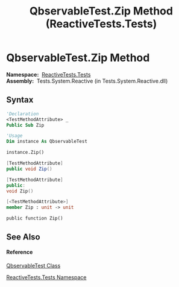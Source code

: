 ﻿---
title: QbservableTest.Zip Method  (ReactiveTests.Tests)
TOCTitle: Zip Method
ms:assetid: M:ReactiveTests.Tests.QbservableTest.Zip
ms:mtpsurl: https://msdn.microsoft.com/en-us/library/reactivetests.tests.qbservabletest.zip(v=VS.103)
ms:contentKeyID: 36618924
ms.date: 06/28/2011
mtps_version: v=VS.103
f1_keywords:
- ReactiveTests.Tests.QbservableTest.Zip
dev_langs:
- CSharp
- JScript
- VB
- FSharp
- c++
---

# QbservableTest.Zip Method

**Namespace:**  [ReactiveTests.Tests](hh289046\(v=vs.103\).md)  
**Assembly:**  Tests.System.Reactive (in Tests.System.Reactive.dll)

## Syntax

``` vb
'Declaration
<TestMethodAttribute> _
Public Sub Zip
```

``` vb
'Usage
Dim instance As QbservableTest

instance.Zip()
```

``` csharp
[TestMethodAttribute]
public void Zip()
```

``` c++
[TestMethodAttribute]
public:
void Zip()
```

``` fsharp
[<TestMethodAttribute>]
member Zip : unit -> unit 
```

``` jscript
public function Zip()
```

## See Also

#### Reference

[QbservableTest Class](hh315250\(v=vs.103\).md)

[ReactiveTests.Tests Namespace](hh289046\(v=vs.103\).md)

